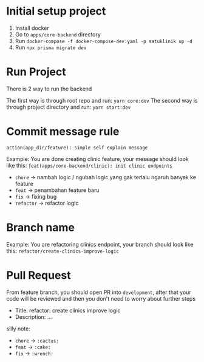 # Initial setup project

1. Install docker
2. Go to `apps/core-backend` directory
3. Run `docker-compose -f docker-compose-dev.yaml -p satuklinik up -d`
4. Run `npx prisma migrate dev`

# Run Project

There is 2 way to run the backend

The first way is through root repo and run: `yarn core:dev`
The second way is through project directory and run: `yarn start:dev`

# Commit message rule

`action(app_dir/feature): simple self explain message`

Example: You are done creating clinic feature, your message should look like this: `feat(apps/core-backend/clinic): init clinic endpoints`

- `chore` -> nambah logic / ngubah logic yang gak terlalu ngaruh banyak ke feature
- `feat` -> penambahan feature baru
- `fix` -> fixing bug
- `refactor` -> refactor logic

# Branch name

Example: You are refactoring clinics endpoint, your branch should look like this: `refactor/create-clinics-improve-logic`

# Pull Request

From feature branch, you should open PR into `development`, after that your code will be reviewed and then you don't need to worry about further steps

- Title: refactor: create clinics improve logic
- Description:
  ...

silly note:

- `chore` -> `:cactus:`
- `feat` -> `:cake:`
- `fix` -> `:wrench:`

